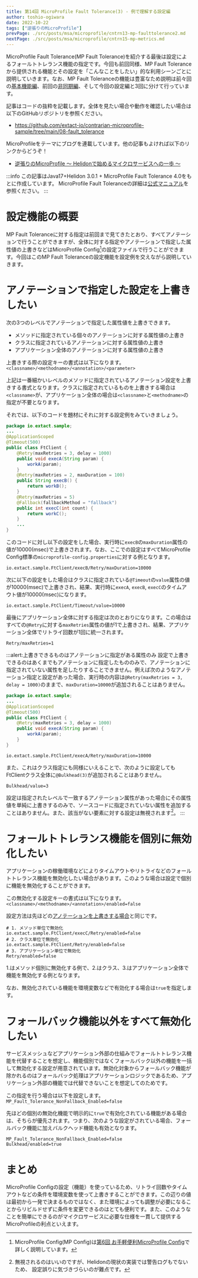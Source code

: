 ```yaml
---
title: 第14回 MicroProfile Fault Tolerance(3) - 例で理解する設定編
author: toshio-ogiwara
date: 2022-10-22
tags: ["逆張りのMicroProfile"]
prevPage: ./src/posts/msa/microprofile/cntrn13-mp-faulttolerance2.md
nextPage: ./src/posts/msa/microprofile/cntrn15-mp-metrics.md
---
```

MicroProfile Fault Tolerance(MP Fault Tolerance)を紹介する最後は設定によるフォールトトレランス機能の指定です。今回も前回同様、MP Fault Toleranceから提供される機能とその設定を「こんなことをしたい」的な利用シーンごとに説明していきます。なお、MP Fault Toleranceの機能は豊富なため説明は前々回の[基本機能編](/msa/mp/cntrn12-mp-faulttolerance1/)、前回の[非同期編](/msa/mp/cntrn13-mp-faulttolerance2/)、そして今回の設定編と3回に分けて行っています。

記事はコードの抜粋を記載します。全体を見たい場合や動作を確認したい場合は以下のGitHubリポジトリを参照ください。
- <https://github.com/extact-io/contrarian-microprofile-sample/tree/main/08-fault_tolerance>

MicroProfileをテーマにブログを連載しています。他の記事もよければ以下のリンクからどうぞ！
- [逆張りのMicroProfile ～ Helidonで始めるマイクロサービスへの一歩 ～](/msa/#逆張りのmicroprofile-～-helidonで始めるマイクロサービスへの一歩-～)


:::info
この記事はJava17+Helidon 3.0.1 + MicroProfile Fault Tolerance 4.0をもとに作成しています。
MicroProfile Fault Toleranceの詳細は[公式マニュアル](https://download.eclipse.org/microprofile/microprofile-fault-tolerance-4.0/microprofile-fault-tolerance-spec-4.0.html)を参照ください。
:::

# 設定機能の概要
MP Fault Toleranceに対する指定は前回まで見てきたとおり、すべてアノテーションで行うことができますが、全体に対する指定やアノテーションで指定した属性値の上書きなどはMicroProfile Config[^1]の設定ファイルで行うことができます。今回はこのMP Fault Toleranceの設定機能を設定例を交えながら説明していきます。

[^1]: MicroProfile Config(MP Config)は[第6回 お手軽便利MicroProfile Config](/msa/mp/cntrn06-mp-config/)で詳しく説明しています。

# アノテーションで指定した設定を上書きしたい
次の3つのレベルでアノテーションで指定した属性値を上書きできます。
- メソッドに指定されている個々のアノテーションに対する属性値の上書き
- クラスに指定されているアノテーションに対する属性値の上書き
- アプリケーション全体のアノテーションに対する属性値の上書き

上書きする際の設定キーの書式は以下になります。
`<classname>/<methodname>/<annotation>/<parameter>`

上記は一番細かいレベルのメソッドに指定されているアノテーション設定を上書きする書式となります。クラスに指定されているものを上書きする場合は`<classname>`が、アプリケーション全体の場合は`<classname>`と`<methodname>`の指定が不要となります。

それでは、以下のコードを題材にそれに対する設定例をみていきましょう。

```java
package io.extact.sample;
...
@ApplicationScoped
@Timeout(500)
public class FtClient {
    @Retry(maxRetries = 3, delay = 1000)
    public void execA(String param) {
        workA(param);
    }
    @Retry(maxRetries = 2, maxDuration = 100)
    public String execB() {
        return workB();
    }
    @Retry(maxRetries = 5)
    @Fallback(fallbackMethod = "fallback")
    public int execC(int count) {
        return workC();
    }
    ...
}
```

このコードに対し以下の設定をした場合、実行時に`execB`の`maxDuration`属性の値が10000(msec)で上書きされます。なお、ここでの設定はすべてMicroProfile Config標準の`microprofile-config.properties`に対する例となります。
```shell
io.extact.sample.FtClient/execB/Retry/maxDuration=10000
```

次に以下の設定をした場合はクラスに指定されている`@Timeout`の`value`属性の値が10000(msec)で上書きされ、結果、実行時に`execA`, `execB`, `execC`のタイムアウト値が10000(msec)になります。
```shell
io.extact.sample.FtClient/Timeout/value=10000
```

最後にアプリケーション全体に対する指定は次のとおりになります。この場合はすべての`@Retry`に対する`maxRetries`属性の値が1で上書きされ、結果、アプリケーション全体でリトライ回数が1回に統一されます。
```shell
Retry/maxRetries=1
```

:::alert:上書きできるものはアノテーションに指定がある属性のみ
設定で上書きできるのはあくまでもアノテーションに指定したもののみで、アノテーションに指定されていない属性を足したりすることできません。例えば次のようなアノテーション指定と設定があった場合、実行時の内容は`@Retry(maxRetries = 3, delay = 1000)`のままで、`maxDuration=10000`が追加されることはありません。

```java
package io.extact.sample;
...
@ApplicationScoped
@Timeout(500)
public class FtClient {
    @Retry(maxRetries = 3, delay = 1000)
    public void execA(String param) {
        workA(param);
    }
}
```
```shell
io.extact.sample.FtClient/execA/Retry/maxDuration=10000
```

また、これはクラス指定にも同様にいえることで、次のように設定してもFtClientクラス全体に`@Bulkhead(3)`が追加されることはありません。

```shell
Bulkhead/value=3
```

設定は指定されたレベルで一致するアノテーション属性があった場合にその属性値を単純に上書きするのみで、ソースコードに指定されていない属性を追加することはありません。また、該当がない要素に対する設定は無視されます[^2]。
:::

[^2]: 無視されるのはいいのですが、Helidonの現状の実装では警告ログもでないため、 設定誤りに気づきづらいのが難点です。

# フォールトトレランス機能を個別に無効化したい
アプリケーションの稼働環境などによりタイムアウトやリトライなどのフォールトトレランス機能を無効化したい場合があります。このような場合は設定で個別に機能を無効化することができます。

この無効化する設定キーの書式は以下になります。
`<classname>/<methodname>/<annotation>/enabled=false`

設定方法は先ほどの[アノテーションを上書きする場合](#アノテーションで指定した設定を上書きしたい)と同じです。
```shell
# 1. メソッド単位で無効化
io.extact.sample.FtClient/execC/Retry/enabled=false
# 2. クラス単位で無効化
io.extact.sample.FtClient/Retry/enabled=false
# 3. アプリケーション単位で無効化
Retry/enabled=false
```

1.はメソッド個別に無効化する例で、2.はクラス、3.はアプリケーション全体で機能を無効化する例となります。

なお、無効化されている機能を環境変数などで有効化する場合は`true`を指定します。


# フォールバック機能以外をすべて無効化したい
サービスメッシュなどアプリケーション外部の仕組みでフォールトトレランス機能を代替することを想定し、機能個別ではなくフォールバック以外の機能を一括して無効化する設定が用意されています。無効化対象からフォールバック機能が除かれるのはフォールバック処理はアプリケーションロジックであるため、アプリケーション外部の機能では代替できないことを想定してのためです。

この指定を行う場合は以下を設定します。
`MP_Fault_Tolerance_NonFallback_Enabled=false`

先ほどの個別の無効化機能で明示的に`true`で有効化されている機能がある場合は、そちらが優先されます。つまり、次のような設定がされている場合、フォールバック機能に加えバルクヘッド機能も有効となります。

```shell
MP_Fault_Tolerance_NonFallback_Enabled=false
Bulkhead/enabled=true
```

# まとめ
MicroProfile Configの設定（機能）を使っているため、リトライ回数やタイムアウトなどの条件を環境変数を使って上書きすることができます。この辺りの値は最初から一発で決まるものではなく、また環境によっても調整が必要になることからリビルドせずに条件を変更できるのはとても便利です。また、このようなことを簡単にできるのがマイクロサービスに必要な仕様を一貫して提供するMicroProfileの利点といえます。

